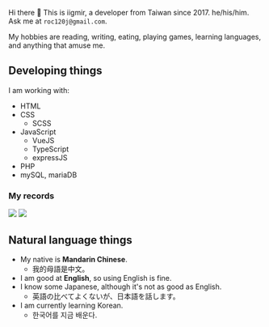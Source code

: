 Hi there 👋 This is iigmir, a developer from Taiwan since 2017. he/his/him. Ask me at `roc120j@gmail.com`.

My hobbies are reading, writing, eating, playing games, learning languages, and anything that amuse me.

## Developing things

I am working with:

* HTML
* CSS
    * SCSS
* JavaScript
    * VueJS
    * TypeScript
    * expressJS
* PHP
* mySQL, mariaDB

### My records

<picture>
  <source
    srcset="https://github-readme-stats.vercel.app/api/top-langs/?username=iigmir&theme=neon"
    media="(prefers-color-scheme: dark), (prefers-color-scheme: no-preference)"
  />
  <source
    srcset="https://github-readme-stats.vercel.app/api/top-langs/?username=iigmir&theme=flag-india"
    media="(prefers-color-scheme: light)"
  />
  <img src="https://github-readme-stats.vercel.app/api/top-langs/?username=iigmir&theme=neon" />
</picture>

<img src="https://github-profile-trophy.vercel.app/?username=iigmir&column=3" />

## Natural language things

* My native is **Mandarin Chinese**.
    * 我的母語是中文。
* I am good at **English**, so using English is fine.
* I know some Japanese, although it's not as good as English.
    * 英語の比べてよくないが、日本語を話します。
* I am currently learning Korean.
    * 한국어를 지금 배운다.

<!--
**iigmir/iigmir** is a ✨ _special_ ✨ repository because its `README.md` (this file) appears on your GitHub profile.

Here are some ideas to get you started:

- 🔭 I’m currently working on ...
- 🌱 I’m currently learning ...
- 👯 I’m looking to collaborate on ...
- 🤔 I’m looking for help with ...
- 💬 Ask me about ...
- 📫 How to reach me: ...
- 😄 Pronouns: ...
- ⚡ Fun fact: ...
-->
